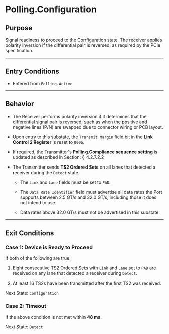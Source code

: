 # Polling.Configuration

## Purpose

Signal readiness to proceed to the Configuration state. The receiver applies polarity inversion if the differential pair is reversed, as required by the PCIe specification.

---

## Entry Conditions

- Entered from `Polling.Active`

---

## Behavior

- The Receiver performs polarity inversion if it determines that the differential signal pair is reversed, such as when the positive and negative lines (P/N) are swapped due to connector wiring or PCB layout.

- Upon entry to this substate, the `Transmit Margin` field bit in the **Link Control 2 Register** is reset to `000b`.

- If required, the Transmitter's **Polling.Compliance sequence setting** is updated as described in Section: § 4.2.7.2.2

- The Transmitter sends **TS2 Ordered Sets** on all lanes that detected a receiver during the `Detect` state.

  - The `Link` and `Lane` fields must be set to `PAD`.

  - The `Data Rate Identifier` field must advertise all data rates the Port supports between 2.5 GT/s and 32.0 GT/s, including those it does not intend to use.

  - Data rates above 32.0 GT/s must not be advertised in this substate.


---

## Exit Conditions

### Case 1: Device is Ready to Proceed

If both of the following are true:

1. Eight consecutive TS2 Ordered Sets with `Link` and `Lane` set to `PAD` are received on any lane that detected a receiver during `Detect`.

2. At least 16 TS2s have been transmitted after the first TS2 was received.

Next State: `Configuration`

### Case 2: Timeout

If the above condition is not met within **48 ms**.

Next State: `Detect`

